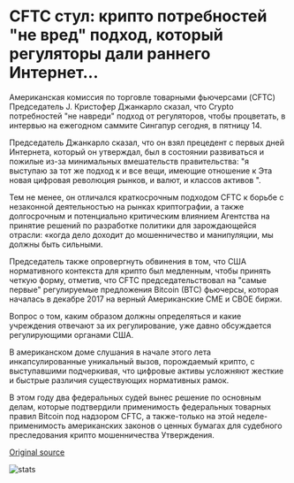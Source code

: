 # CFTC стул: крипто потребностей "не вред" подход, который регуляторы дали раннего Интернет...

Американская комиссия по торговле товарными фьючерсами (CFTC) Председатель J. Кристофер Джанкарло сказал, что Crypto потребностей "не навреди" подход от регуляторов, чтобы процветать, в интервью на ежегодном саммите Сингапур сегодня, в пятницу 14.

Председатель Джанкарло сказал, что он взял прецедент с первых дней Интернета, который он утверждал, был в состоянии развиваться и пожилые из-за минимальных вмешательств правительства: "я выступаю за тот же подход к и все вещи, имеющие отношение к Эта новая цифровая революция рынков, и валют, и классов активов ".

Тем не менее, он отличался краткосрочным подходом CFTC к борьбе с незаконной деятельностью на рынках криптографии, а также долгосрочным и потенциально критическим влиянием Агентства на принятие решений по разработке политики для зарождающейся отрасли: «когда дело доходит до мошенничество и манипуляции, мы должны быть сильными.

Председатель также опровергнуть обвинения в том, что США нормативного контекста для крипто был медленным, чтобы принять четкую форму, отметив, что CFTC председательствовал на "самые первые" регулируемые предложения Bitcoin (BTC) фьючерсы, которая началась в декабре 2017 на верный Американские CME и CBOE биржи.

Вопрос о том, каким образом должны определяться и какие учреждения отвечают за их регулирование, уже давно обсуждается регулирующими органами США.

В американском доме слушания в начале этого лета инкапсулированные уникальный вызов, порождаемый крипто, с выступавшими подчеркивая, что цифровые активы усложняют жесткие и быстрые различия существующих нормативных рамок.

В этом году два федеральных судей вынес решение по основным делам, которые подтвердили применимость федеральных товарных правил Bitcoin под надзором CFTC, а также-только на этой неделе-применимость американских законов о ценных бумагах для судебного преследования крипто мошенничества Утверждения.

[Original source](https://cointelegraph.com/news/cftc-chair-crypto-needs-do-no-harm-approach-that-regulators-gave-the-early-internet)

![stats](https://c.statcounter.com/11760860/0/a89fa40b/1/ "stats")